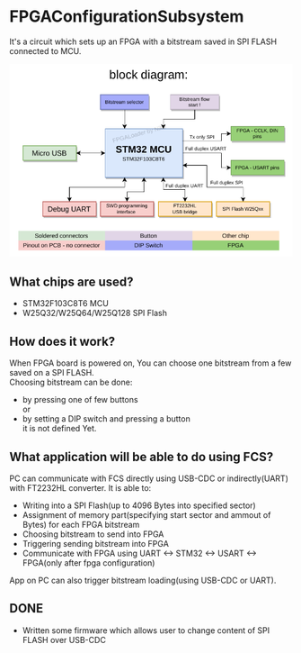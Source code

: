 # FPGAConfigurationSubsystem

It's a circuit which sets up an FPGA with a bitstream saved in SPI FLASH connected to MCU.   

![Block diagram of FCS](block-diagram.png)   


## What chips are used?

- STM32F103C8T6 MCU   
- W25Q32/W25Q64/W25Q128 SPI Flash   

## How does it work?

When FPGA board is powered on, You can choose one bitstream from a few saved on a SPI FLASH.   
Choosing bitstream can be done:   
- by pressing one of few buttons   
or   
- by setting a DIP switch and pressing a button   
it is not defined Yet.   

## What application will be able to do using FCS?
PC can communicate with FCS directly using USB-CDC or indirectly(UART) with FT2232HL converter. It is able to:   

- Writing into a SPI Flash(up to 4096 Bytes into specified sector)   
- Assignment of memory part(specifying start sector and ammout of Bytes) for
each FPGA bitstream   
- Choosing bitstream to send into FPGA    
- Triggering sending bitstream into FPGA   
- Communicate with FPGA using UART <-> STM32 <-> USART <-> FPGA(only after fpga configuration)   

App on PC can also trigger bitstream loading(using USB-CDC or UART).   

## DONE
- Written some firmware which allows user to change content of SPI FLASH over USB-CDC
